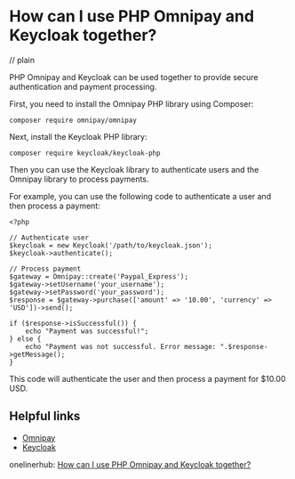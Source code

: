 # How can I use PHP Omnipay and Keycloak together?
// plain

PHP Omnipay and Keycloak can be used together to provide secure authentication and payment processing.

First, you need to install the Omnipay PHP library using Composer:

```
composer require omnipay/omnipay
```

Next, install the Keycloak PHP library:

```
composer require keycloak/keycloak-php
```

Then you can use the Keycloak library to authenticate users and the Omnipay library to process payments.

For example, you can use the following code to authenticate a user and then process a payment:

```
<?php

// Authenticate user
$keycloak = new Keycloak('/path/to/keycloak.json');
$keycloak->authenticate();

// Process payment
$gateway = Omnipay::create('Paypal_Express');
$gateway->setUsername('your_username');
$gateway->setPassword('your_password');
$response = $gateway->purchase(['amount' => '10.00', 'currency' => 'USD'])->send();

if ($response->isSuccessful()) {
    echo "Payment was successful!";
} else {
    echo "Payment was not successful. Error message: ".$response->getMessage();
}
```

This code will authenticate the user and then process a payment for $10.00 USD.

## Helpful links

- [Omnipay](https://github.com/thephpleague/omnipay)
- [Keycloak](https://www.keycloak.org/)

onelinerhub: [How can I use PHP Omnipay and Keycloak together?](https://onelinerhub.com/php-omnipay/how-can-i-use-php-omnipay-and-keycloak-together)